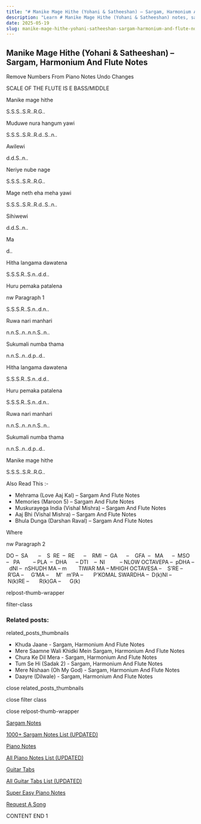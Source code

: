 ```yaml
---
title: "# Manike Mage Hithe (Yohani & Satheeshan) – Sargam, Harmonium And Flute Notes"
description: "Learn # Manike Mage Hithe (Yohani & Satheeshan) notes, sargam, harmonium notations and flute notes. Easy step-by-step tutorial for beginners."
date: 2025-05-19
slug: manike-mage-hithe-yohani-satheeshan-sargam-harmonium-and-flute-notes
---
```


## Manike Mage Hithe (Yohani & Satheeshan) – Sargam, Harmonium And Flute Notes

Remove Numbers From Piano Notes
Undo Changes

SCALE OF THE FLUTE IS E BASS/MIDDLE

Manike mage hithe

S.S.S..S.R..R.G..

Muduwe nura hangum yawi

S.S.S..S.R..R.d..S..n..

Awilewi

d.d.S..n..

Neriye nube nage

S.S.S..S.R..R.G..

Mage neth eha meha yawi

S.S.S..S.R..R.d..S..n..

Sihiwewi

d.d.S..n..

Ma

d..

Hitha langama dawatena

S.S.S.R..S.n..d.d..

Huru pemaka patalena

nw Paragraph 1

S.S.S.R..S.n..d.n..

Ruwa nari manhari

n.n.S..n..n.n.S..n..

Sukumali numba thama

n.n.S..n..d.p..d..

Hitha langama dawatena

S.S.S.R..S.n..d.d..

Huru pemaka patalena

S.S.S.R..S.n..d.n..

Ruwa nari manhari

n.n.S..n..n.n.S..n..

Sukumali numba thama

n.n.S..n..d.p..d..

Manike mage hithe

S.S.S..S.R..R.G..

Also Read This :-

* Mehrama (Love Aaj Kal) – Sargam And Flute Notes
* Memories (Maroon 5) – Sargam And Flute Notes
* Muskurayega India (Vishal Mishra) – Sargam And Flute Notes
* Aaj Bhi (Vishal Mishra) – Sargam And Flute Notes
* Bhula Dunga (Darshan Raval) – Sargam And Flute Notes

Where

nw Paragraph 2

DO –  SA       –    S  RE  –  RE      –    RMI  –  GA      –    GFA  –   MA      –  MSO  –   PA         – PLA  –  DHA      – DTI    –  NI          – NLOW OCTAVEPA –  pDHA –  dNI –  nSHUDH MA – m        TIWAR MA – MHIGH OCTAVESA –    S’RE –     R’GA –     G’MA –     M’   m’PA –       P’KOMAL SWARDHA –  D(k)NI –       N(k)RE –       R(k)GA –      G(k)

relpost-thumb-wrapper

filter-class

### Related posts:

related_posts_thumbnails

* Khuda Jaane - Sargam, Harmonium And Flute Notes
* Mere Saamne Wali Khidki Mein Sargam, Harmonium And Flute Notes
* Chura Ke Dil Mera - Sargam, Harmonium And Flute Notes
* Tum Se Hi (Sadak 2) - Sargam, Harmonium And Flute Notes
* Mere Nishaan (Oh My God) - Sargam, Harmonium And Flute Notes
* Daayre (Dilwale) - Sargam, Harmonium And Flute Notes

close related_posts_thumbnails

close filter class

close relpost-thumb-wrapper

[Sargam Notes](/sargam-notes.html)

[1000+ Sargam Notes List (UPDATED)](/all-songs-list-sargam-notes.html)

[Piano Notes](/piano-notes.html)

[All Piano Notes List (UPDATED)](/all-songs-list-piano-notes.html)

[Guitar Tabs](/guitar-tabs.html)

[All Guitar Tabs List (UPDATED)](/all-songs-list-guitar-tabs.html)

[Super Easy Piano Notes](https://studywall.in/)

[Request A Song](/request-a-song.html)

CONTENT END 1


